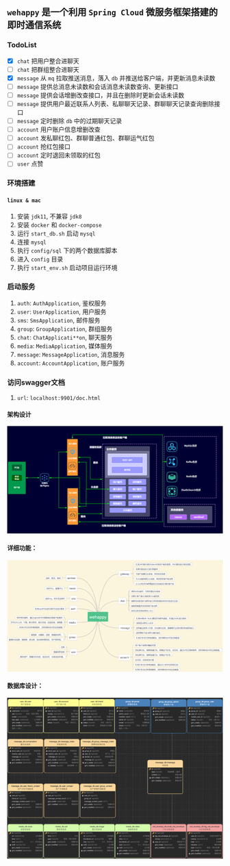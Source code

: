 ## `wehappy` 是一个利用 `Spring Cloud` 微服务框架搭建的即时通信系统

### TodoList

 - [x] `chat` 把用户整合进聊天
 - [ ] `chat` 把群组整合进聊天
 - [x] `message` 从 `mq` 拉取推送消息，落入 `db` 并推送给客户端，并更新消息未读数
 - [ ] `message` 提供总消息未读数和会话消息未读数查询、更新接口
 - [ ] `message` 提供会话增删改查接口，并且在删除时更新会话未读数
 - [ ] `message` 提供用户最近联系人列表、私聊聊天记录、群聊聊天记录查询删除接口
 - [ ] `message` 定时删除 `db` 中的过期聊天记录
 - [ ] `account` 用户账户信息增删改查
 - [ ] `account` 发私聊红包、群聊普通红包、群聊运气红包
 - [ ] `account` 抢红包接口
 - [ ] `account` 定时退回未领取的红包
 - [ ] `user` 点赞 

### 环境搭建

#### `linux & mac`

1. 安装 `jdk11`, 不兼容 `jdk8`
2. 安装 `docker` 和 `docker-compose`
3. 运行 `start_db.sh` 启动 `mysql`
4. 连接 `mysql`
5. 执行 `config/sql` 下的两个数据库脚本
6. 进入 `config` 目录
7. 执行 `start_env.sh` 启动项目运行环境

### 启动服务

1. `auth`: `AuthApplication`, 鉴权服务
2. `user`: `UserApplication`, 用户服务
3. `sms`: `SmsApplication`, 邮件服务
4. `group`: `GroupApplication`, 群组服务
5. `chat`: `ChatApplicati**on`, 聊天服务
6. `media`: `MediaApplication`, 媒体服务
7. `message`: `MessageApplication`, 消息服务
8. `account`: `AccountApplication`, 账户服务

### 访问swagger文档

1. `url`: `localhost:9901/doc.html`

#### 架构设计

![image-20201021005206055](doc/image/image-20201021005206055.png)

#### 详细功能：

![image-20201021005206013](doc/image/image-20201021005206013.png)

#### 数据库设计：

![image-20201021231238096](doc/image/image-20201021231238096.png)
